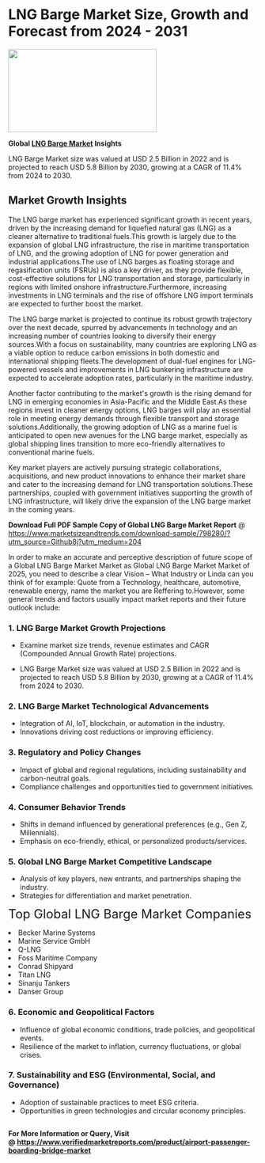 <H1>LNG Barge Market Size, Growth and Forecast from 2024 - 2031</H1><img class="aligncenter size-medium wp-image-584254" src="https://thirdeyenews.in/wp-content/uploads/2024/09/Global-Market-Research-300x168.jpeg" alt="" width="300" height="168" /><p><strong>Global&nbsp;<a href="https://www.marketsizeandtrends.com/download-sample/798280/?utm_source=Github8j?utm_medium=204">LNG Barge Market</a> Insights</strong></p><p>LNG Barge Market size was valued at USD 2.5 Billion in 2022 and is projected to reach USD 5.8 Billion by 2030, growing at a CAGR of 11.4% from 2024 to 2030.</p><p><!DOCTYPE html> <html lang="en"> <head> <meta charset="UTF-8"> <meta name="viewport" content="width=device-width, initial-scale=1.0"> <title>LNG Barge Market Growth Insights</title> </head> <body> <h2>Market Growth Insights</h2> <p> The LNG barge market has experienced significant growth in recent years, driven by the increasing demand for liquefied natural gas (LNG) as a cleaner alternative to traditional fuels.This growth is largely due to the expansion of global LNG infrastructure, the rise in maritime transportation of LNG, and the growing adoption of LNG for power generation and industrial applications.The use of LNG barges as floating storage and regasification units (FSRUs) is also a key driver, as they provide flexible, cost-effective solutions for LNG transportation and storage, particularly in regions with limited onshore infrastructure.Furthermore, increasing investments in LNG terminals and the rise of offshore LNG import terminals are expected to further boost the market.</p> <p> The LNG barge market is projected to continue its robust growth trajectory over the next decade, spurred by advancements in technology and an increasing number of countries looking to diversify their energy sources.With a focus on sustainability, many countries are exploring LNG as a viable option to reduce carbon emissions in both domestic and international shipping fleets.The development of dual-fuel engines for LNG-powered vessels and improvements in LNG bunkering infrastructure are expected to accelerate adoption rates, particularly in the maritime industry.</p> <p> Another factor contributing to the market's growth is the rising demand for LNG in emerging economies in Asia-Pacific and the Middle East.As these regions invest in cleaner energy options, LNG barges will play an essential role in meeting energy demands through flexible transport and storage solutions.Additionally, the growing adoption of LNG as a marine fuel is anticipated to open new avenues for the LNG barge market, especially as global shipping lines transition to more eco-friendly alternatives to conventional marine fuels.</p> <p> Key market players are actively pursuing strategic collaborations, acquisitions, and new product innovations to enhance their market share and cater to the increasing demand for LNG transportation solutions.These partnerships, coupled with government initiatives supporting the growth of LNG infrastructure, will likely drive the expansion of the LNG barge market in the coming years.</p> <p><span class=""><strong>Download Full PDF Sample Copy of Global LNG Barge Market Report</strong> @ <a href="https://www.marketsizeandtrends.com/download-sample/798280/?utm_source=Github8j?utm_medium=204" target="_blank">https://www.marketsizeandtrends.com/download-sample/798280/?utm_source=Github8j?utm_medium=204</a></span></p><p>In order to make an accurate and perceptive description of future scope of a Global&nbsp;LNG Barge Market Market as Global&nbsp;LNG Barge Market Market of 2025, you need to describe a clear Vision &ndash; What Industry or Linda can you think of for example: Quote from a Technology, healthcare, automotive, renewable energy, name the market you are Reffering to.However, some general trends and factors usually impact market reports and their future outlook include:</p><h3>1.&nbsp;<strong>LNG Barge Market Growth Projections</strong></h3><ul><li>Examine market size trends, revenue estimates and CAGR (Compounded Annual Growth Rate) projections.</li><li><p>LNG Barge Market size was valued at USD 2.5 Billion in 2022 and is projected to reach USD 5.8 Billion by 2030, growing at a CAGR of 11.4% from 2024 to 2030.</p></li></ul><h3>2.&nbsp;<strong>LNG Barge Market Technological Advancements</strong></h3><ul><li>Integration of AI, IoT, blockchain, or automation in the industry.</li><li>Innovations driving cost reductions or improving efficiency.</li></ul><h3>3.&nbsp;<strong>Regulatory and Policy Changes</strong></h3><ul><li>Impact of global and regional regulations, including sustainability and carbon-neutral goals.</li><li>Compliance challenges and opportunities tied to government initiatives.</li></ul><h3>4.&nbsp;<strong>Consumer Behavior Trends</strong></h3><ul><li>Shifts in demand influenced by generational preferences (e.g., Gen Z, Millennials).</li><li>Emphasis on eco-friendly, ethical, or personalized products/services.</li></ul><h3>5.&nbsp;<strong>Global LNG Barge Market Competitive Landscape</strong></h3><ul><li>Analysis of key players, new entrants, and partnerships shaping the industry.</li><li>Strategies for differentiation and market penetration.</li></ul><p data-pm-slice="1 1 []"><span style="color: inherit; font-family: inherit; font-size: 25px;">Top Global LNG Barge Market Companies</span></p><div class="" data-test-id=""><p><li>Becker Marine Systems</li><li> Marine Service GmbH</li><li> Q-LNG</li><li> Foss Maritime Company</li><li> Conrad Shipyard</li><li> Titan LNG</li><li> Sinanju Tankers</li><li> Danser Group</li></p></div><h3>6.&nbsp;<strong>Economic and Geopolitical Factors</strong></h3><ul><li>Influence of global economic conditions, trade policies, and geopolitical events.</li><li>Resilience of the market to inflation, currency fluctuations, or global crises.</li></ul><h3>7.&nbsp;<strong>Sustainability and ESG (Environmental, Social, and Governance)</strong></h3><ul><li>Adoption of sustainable practices to meet ESG criteria.</li><li>Opportunities in green technologies and circular economy principles.</li></ul><h2><strong style="font-size: 14px;">For More Information or Query, Visit @&nbsp;</strong><a style="background-color: #ffffff; font-size: 14px;" href="https://www.marketsizeandtrends.com/report/lng-barge-market/" target="_blank">https://www.verifiedmarketreports.com/product/airport-passenger-boarding-bridge-market</a></h2>